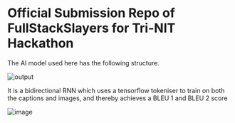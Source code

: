 # Official Submission Repo of FullStackSlayers for Tri-NIT Hackathon

The AI model used here has the following structure.

![output](https://github.com/PranavBhatP/TRI-NIT_FullStackSlayers_ML-03/assets/63770398/630acf55-f030-4ba6-a755-d22f1885f9f4)

It is a bidirectional RNN which uses a tensorflow tokeniser to train on both the captions and images, and thereby achieves a BLEU 1 and BLEU 2 score

![image](https://github.com/PranavBhatP/TRI-NIT_FullStackSlayers_ML-03/assets/63770398/7682ccae-2796-49de-9a78-c8754f721e8e)

